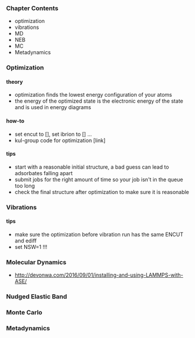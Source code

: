 ### Chapter Contents
- optimization
- vibrations
- MD
- NEB
- MC
- Metadynamics

### Optimization
#### theory
- optimization finds the lowest energy configuration of your atoms
- the energy of the optimized state is the electronic energy of the state and is used in energy diagrams
#### how-to
- set encut to [], set ibrion to [] ...
- kul-group code for optimization [link]
#### tips
- start with a reasonable initial structure, a bad guess can lead to adsorbates falling apart
- submit jobs for the right amount of time so your job isn't in the queue too long
- check the final structure after optimization to make sure it is reasonable

### Vibrations

#### tips
- make sure the optimization before vibration run has the same ENCUT and ediff
- set NSW=1 !!!
### Molecular Dynamics

- http://devonwa.com/2016/09/01/installing-and-using-LAMMPS-with-ASE/

### Nudged Elastic Band

### Monte Carlo

### Metadynamics

